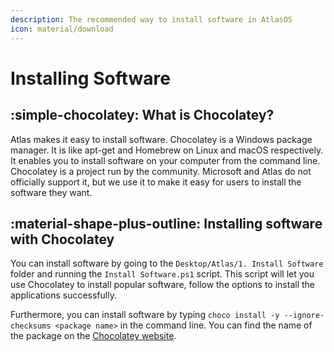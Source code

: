 ```yaml
---
description: The recommended way to install software in AtlasOS
icon: material/download
---
```


# Installing Software

## :simple-chocolatey: What is Chocolatey?

Atlas makes it easy to install software. Chocolatey is a Windows package manager. It is like apt-get and Homebrew on Linux and macOS respectively. It enables you to install software on your computer from the command line. Chocolatey is a project run by the community. Microsoft and Atlas do not officially support it, but we use it to make it easy for users to install the software they want.

## :material-shape-plus-outline: Installing software with Chocolatey

You can install software by going to the ``Desktop/Atlas/1. Install Software`` folder and running the ``Install Software.ps1`` script. This script will let you use Chocolatey to install popular software, follow the options to install the applications successfully.

Furthermore, you can install software by typing ``choco install -y --ignore-checksums <package name>`` in the command line. You can find the name of the package on the [Chocolatey website](https://chocolatey.org/packages).
